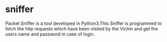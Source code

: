 # sniffer
Packet Sniffer is a tool developed in Python3.This Sniffer is programmed to fetch the http requests which have been visited by the Victim and get the users name and password in case of login.
